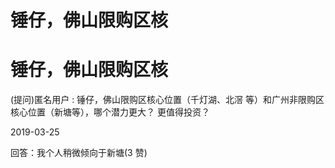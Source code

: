 # 锤仔，佛山限购区核

# 锤仔，佛山限购区核

(提问)匿名用户 : 锤仔，佛山限购区核心位置（千灯湖、北滘 等）和广州非限购区核心位置（新塘等），哪个潜力更大？ 更值得投资？

2019-03-25

回答：我个人稍微倾向于新塘(3 赞)